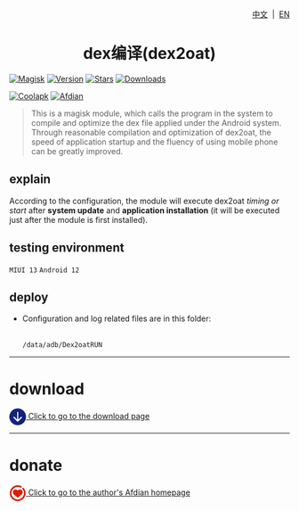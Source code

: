 <div align="right">
<a href="/README.md">中文</a> &nbsp;|&nbsp;
<a href="/README_en-US.md">EN</a>
</div>

<div align="center">
<h1>dex编译(dex2oat)</h1>
</div>


[![Magisk](https://img.shields.io/badge/Magisk-blue?style=for-the-badge)](https://github.com/topjohnwu/Magisk)
[![Version](https://img.shields.io/github/tag/lin-yunyun/Dex2oatRUN?style=for-the-badge&label=Current%20version)](https://github.com/lin-yunyun/Dex2oatRUN/releases/latest)
[![Stars](https://img.shields.io/github/stars/lin-yunyun/Dex2oatRUN?style=for-the-badge&label=Github%20Stars&logo=github "GitHub Repo stars")](https://github.com/lin-yunyun/Dex2oatRUN)
[![Downloads](https://img.shields.io/github/downloads/lin-yunyun/Dex2oatRUN/total?style=for-the-badge&label=Github%20downloads&logo=github)](https://github.com/lin-yunyun/Dex2oatRUN/releases)

[![Coolapk](https://img.shields.io/badge/Coolapk-柊芸芸-hotpink?style=for-the-badge)](http://www.coolapk.com/u/11696005)
[![Afdian](https://img.shields.io/badge/Afdian-林芸芸-hotpink?style=for-the-badge)](https://afdian.net/a/linyunyun)

>This is a magisk module, which calls the program in the system to compile and optimize the dex file applied under the Android system. Through reasonable compilation and optimization of dex2oat, the speed of application startup and the fluency of using mobile phone can be greatly improved.

## explain

According to the configuration, the module will execute dex2oat *timing or start* after **system update** and **application installation**  (it will be executed just after the module is first installed).

## testing environment

`MIUI 13`
`Android 12`

## deploy

- Configuration and log related files are in this folder:

  ```

  /data/adb/Dex2oatRUN

  ```

---

# download

[<img src="./.idea/download.png" width = "30" height = "30" alt="download" align=center /> Click to go to the download page](https://github.com/lin-yunyun/Dex2oatRUN/releases)

---

# donate

[<img src="./.idea/love.png" width = "30" height = "30" alt="love" align=center /> Click to go to the author's Afdian homepage](https://afdian.net/a/Suxue_SaMa)
